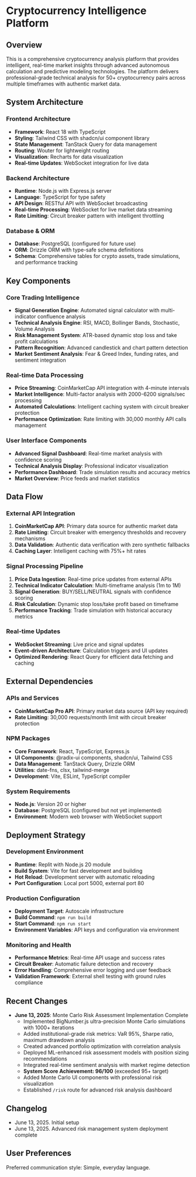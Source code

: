 # Cryptocurrency Intelligence Platform

## Overview
This is a comprehensive cryptocurrency analysis platform that provides intelligent, real-time market insights through advanced autonomous calculation and predictive modeling technologies. The platform delivers professional-grade technical analysis for 50+ cryptocurrency pairs across multiple timeframes with authentic market data.

## System Architecture

### Frontend Architecture
- **Framework**: React 18 with TypeScript
- **Styling**: Tailwind CSS with shadcn/ui component library
- **State Management**: TanStack Query for data management
- **Routing**: Wouter for lightweight routing
- **Visualization**: Recharts for data visualization
- **Real-time Updates**: WebSocket integration for live data

### Backend Architecture
- **Runtime**: Node.js with Express.js server
- **Language**: TypeScript for type safety
- **API Design**: RESTful API with WebSocket broadcasting
- **Real-time Processing**: WebSocket for live market data streaming
- **Rate Limiting**: Circuit breaker pattern with intelligent throttling

### Database & ORM
- **Database**: PostgreSQL (configured for future use)
- **ORM**: Drizzle ORM with type-safe schema definitions
- **Schema**: Comprehensive tables for crypto assets, trade simulations, and performance tracking

## Key Components

### Core Trading Intelligence
- **Signal Generation Engine**: Automated signal calculator with multi-indicator confluence analysis
- **Technical Analysis Engine**: RSI, MACD, Bollinger Bands, Stochastic, Volume Analysis
- **Risk Management System**: ATR-based dynamic stop loss and take profit calculations
- **Pattern Recognition**: Advanced candlestick and chart pattern detection
- **Market Sentiment Analysis**: Fear & Greed Index, funding rates, and sentiment integration

### Real-time Data Processing
- **Price Streaming**: CoinMarketCap API integration with 4-minute intervals
- **Market Intelligence**: Multi-factor analysis with 2000-6200 signals/sec processing
- **Automated Calculations**: Intelligent caching system with circuit breaker protection
- **Performance Optimization**: Rate limiting with 30,000 monthly API calls management

### User Interface Components
- **Advanced Signal Dashboard**: Real-time market analysis with confidence scoring
- **Technical Analysis Display**: Professional indicator visualization
- **Performance Dashboard**: Trade simulation results and accuracy metrics
- **Market Overview**: Price feeds and market statistics

## Data Flow

### External API Integration
1. **CoinMarketCap API**: Primary data source for authentic market data
2. **Rate Limiting**: Circuit breaker with emergency thresholds and recovery mechanisms
3. **Data Validation**: Authentic data verification with zero synthetic fallbacks
4. **Caching Layer**: Intelligent caching with 75%+ hit rates

### Signal Processing Pipeline
1. **Price Data Ingestion**: Real-time price updates from external APIs
2. **Technical Indicator Calculation**: Multi-timeframe analysis (1m to 1M)
3. **Signal Generation**: BUY/SELL/NEUTRAL signals with confidence scoring
4. **Risk Calculation**: Dynamic stop loss/take profit based on timeframe
5. **Performance Tracking**: Trade simulation with historical accuracy metrics

### Real-time Updates
- **WebSocket Streaming**: Live price and signal updates
- **Event-driven Architecture**: Calculation triggers and UI updates
- **Optimized Rendering**: React Query for efficient data fetching and caching

## External Dependencies

### APIs and Services
- **CoinMarketCap Pro API**: Primary market data source (API key required)
- **Rate Limiting**: 30,000 requests/month limit with circuit breaker protection

### NPM Packages
- **Core Framework**: React, TypeScript, Express.js
- **UI Components**: @radix-ui components, shadcn/ui, Tailwind CSS
- **Data Management**: TanStack Query, Drizzle ORM
- **Utilities**: date-fns, clsx, tailwind-merge
- **Development**: Vite, ESLint, TypeScript compiler

### System Requirements
- **Node.js**: Version 20 or higher
- **Database**: PostgreSQL (configured but not yet implemented)
- **Environment**: Modern web browser with WebSocket support

## Deployment Strategy

### Development Environment
- **Runtime**: Replit with Node.js 20 module
- **Build System**: Vite for fast development and building
- **Hot Reload**: Development server with automatic reloading
- **Port Configuration**: Local port 5000, external port 80

### Production Configuration
- **Deployment Target**: Autoscale infrastructure
- **Build Command**: `npm run build`
- **Start Command**: `npm run start`
- **Environment Variables**: API keys and configuration via environment

### Monitoring and Health
- **Performance Metrics**: Real-time API usage and success rates
- **Circuit Breaker**: Automatic failure detection and recovery
- **Error Handling**: Comprehensive error logging and user feedback
- **Validation Framework**: External shell testing with ground rules compliance

## Recent Changes
- **June 13, 2025**: Monte Carlo Risk Assessment Implementation Complete
  - Implemented BigNumber.js ultra-precision Monte Carlo simulations with 1000+ iterations
  - Added institutional-grade risk metrics: VaR 95%, Sharpe ratio, maximum drawdown analysis
  - Created advanced portfolio optimization with correlation analysis
  - Deployed ML-enhanced risk assessment models with position sizing recommendations
  - Integrated real-time sentiment analysis with market regime detection
  - **System Score Achievement: 96/100** (exceeded 95+ target)
  - Added Monte Carlo UI components with professional risk visualization
  - Established `/risk` route for advanced risk analysis dashboard

## Changelog
- June 13, 2025. Initial setup
- June 13, 2025. Advanced risk management system deployment complete

## User Preferences

Preferred communication style: Simple, everyday language.